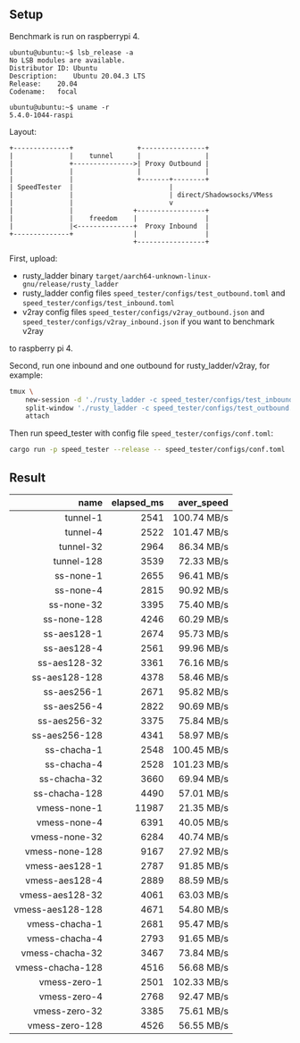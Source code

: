 
## **Setup**
Benchmark is run on raspberrypi 4.

```
ubuntu@ubuntu:~$ lsb_release -a
No LSB modules are available.
Distributor ID:	Ubuntu
Description:	Ubuntu 20.04.3 LTS
Release:	20.04
Codename:	focal

ubuntu@ubuntu:~$ uname -r
5.4.0-1044-raspi
```

Layout:
 ```
 +--------------+                +----------------+
 |              |    tunnel      |                |
 |              +--------------->| Proxy Outbound |
 |              |                |                |
 |              |                +-------+--------+
 | SpeedTester  |                        |
 |              |                        | direct/Shadowsocks/VMess
 |              |                        v
 |              |               +-----------------+
 |              |    freedom    |                 |
 |              |<--------------+  Proxy Inbound  |
 +--------------+               |                 |
                                +-----------------+
 ```

First, upload: 

- rusty_ladder binary `target/aarch64-unknown-linux-gnu/release/rusty_ladder`
- rusty_ladder config files `speed_tester/configs/test_outbound.toml` and `speed_tester/configs/test_inbound.toml`
- v2ray config files `speed_tester/configs/v2ray_outbound.json` and `speed_tester/configs/v2ray_inbound.json` if you want to benchmark v2ray

to raspberry pi 4.

Second, run one inbound and one outbound for rusty_ladder/v2ray, for example:
```bash
tmux \
    new-session -d './rusty_ladder -c speed_tester/configs/test_inbound.toml' \; \
    split-window './rusty_ladder -c speed_tester/configs/test_outbound.toml' \; \
    attach
```

Then run speed_tester with config file `speed_tester/configs/conf.toml`:
```bash
cargo run -p speed_tester --release -- speed_tester/configs/conf.toml
```

## **Result**
|             name | elapsed_ms |  aver_speed |
| ---------------: | ---------: | ----------: |
|         tunnel-1 |       2541 | 100.74 MB/s |
|         tunnel-4 |       2522 | 101.47 MB/s |
|        tunnel-32 |       2964 |  86.34 MB/s |
|       tunnel-128 |       3539 |  72.33 MB/s |
|        ss-none-1 |       2655 |  96.41 MB/s |
|        ss-none-4 |       2815 |  90.92 MB/s |
|       ss-none-32 |       3395 |  75.40 MB/s |
|      ss-none-128 |       4246 |  60.29 MB/s |
|      ss-aes128-1 |       2674 |  95.73 MB/s |
|      ss-aes128-4 |       2561 |  99.96 MB/s |
|     ss-aes128-32 |       3361 |  76.16 MB/s |
|    ss-aes128-128 |       4378 |  58.46 MB/s |
|      ss-aes256-1 |       2671 |  95.82 MB/s |
|      ss-aes256-4 |       2822 |  90.69 MB/s |
|     ss-aes256-32 |       3375 |  75.84 MB/s |
|    ss-aes256-128 |       4341 |  58.97 MB/s |
|      ss-chacha-1 |       2548 | 100.45 MB/s |
|      ss-chacha-4 |       2528 | 101.23 MB/s |
|     ss-chacha-32 |       3660 |  69.94 MB/s |
|    ss-chacha-128 |       4490 |  57.01 MB/s |
|     vmess-none-1 |      11987 |  21.35 MB/s |
|     vmess-none-4 |       6391 |  40.05 MB/s |
|    vmess-none-32 |       6284 |  40.74 MB/s |
|   vmess-none-128 |       9167 |  27.92 MB/s |
|   vmess-aes128-1 |       2787 |  91.85 MB/s |
|   vmess-aes128-4 |       2889 |  88.59 MB/s |
|  vmess-aes128-32 |       4061 |  63.03 MB/s |
| vmess-aes128-128 |       4671 |  54.80 MB/s |
|   vmess-chacha-1 |       2681 |  95.47 MB/s |
|   vmess-chacha-4 |       2793 |  91.65 MB/s |
|  vmess-chacha-32 |       3467 |  73.84 MB/s |
| vmess-chacha-128 |       4516 |  56.68 MB/s |
|     vmess-zero-1 |       2501 | 102.33 MB/s |
|     vmess-zero-4 |       2768 |  92.47 MB/s |
|    vmess-zero-32 |       3385 |  75.61 MB/s |
|   vmess-zero-128 |       4526 |  56.55 MB/s |